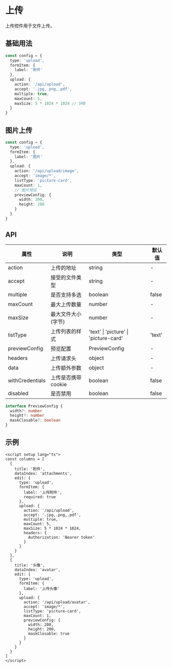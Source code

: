 # 上传

上传控件用于文件上传。

## 基础用法

```ts
const config = {
  type: 'upload',
  formItem: {
    label: '附件'
  },
  upload: {
    action: '/api/upload',
    accept: '.jpg,.png,.pdf',
    multiple: true,
    maxCount: 5,
    maxSize: 5 * 1024 * 1024 // 5MB
  }
}
```

## 图片上传

```ts
const config = {
  type: 'upload',
  formItem: {
    label: '图片'
  },
  upload: {
    action: '/api/upload/image',
    accept: 'image/*',
    listType: 'picture-card',
    maxCount: 1,
    // 图片预览
    previewConfig: {
      width: 200,
      height: 200
    }
  }
}
```

## API

| 属性 | 说明 | 类型 | 默认值 |
| --- | --- | --- | --- |
| action | 上传的地址 | string | - |
| accept | 接受的文件类型 | string | - |
| multiple | 是否支持多选 | boolean | false |
| maxCount | 最大上传数量 | number | - |
| maxSize | 最大文件大小(字节) | number | - |
| listType | 上传列表的样式 | 'text' \| 'picture' \| 'picture-card' | 'text' |
| previewConfig | 预览配置 | PreviewConfig | - |
| headers | 上传请求头 | object | - |
| data | 上传额外参数 | object | - |
| withCredentials | 上传是否携带 cookie | boolean | false |
| disabled | 是否禁用 | boolean | false |

```ts
interface PreviewConfig {
  width?: number
  height?: number
  maskClosable?: boolean
}
```

## 示例

```vue
<script setup lang="ts">
const columns = [
  {
    title: '附件',
    dataIndex: 'attachments',
    edit: {
      type: 'upload',
      formItem: {
        label: '上传附件',
        required: true
      },
      upload: {
        action: '/api/upload',
        accept: '.jpg,.png,.pdf',
        multiple: true,
        maxCount: 5,
        maxSize: 5 * 1024 * 1024,
        headers: {
          Authorization: 'Bearer token'
        }
      }
    }
  },
  {
    title: '头像',
    dataIndex: 'avatar',
    edit: {
      type: 'upload',
      formItem: {
        label: '上传头像'
      },
      upload: {
        action: '/api/upload/avatar',
        accept: 'image/*',
        listType: 'picture-card',
        maxCount: 1,
        previewConfig: {
          width: 200,
          height: 200,
          maskClosable: true
        }
      }
    }
  }
]
</script>
```
